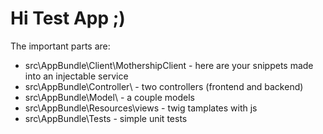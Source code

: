 Hi Test App ;)
========================

The important parts are:
- src\AppBundle\Client\MothershipClient - here are your snippets made into an injectable service 
- src\AppBundle\Controller\ - two controllers (frontend and backend)
- src\AppBundle\Model\ - a couple models
- src\AppBundle\Resources\views - twig tamplates with js 
- src\AppBundle\Tests - simple unit tests